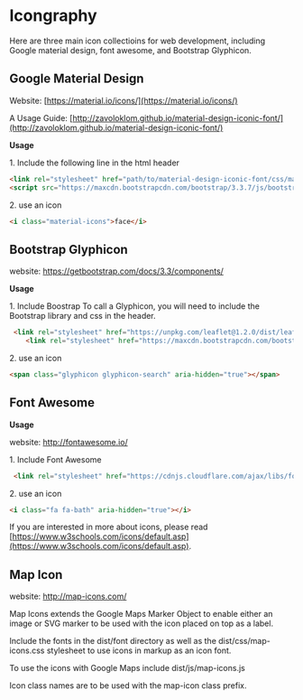 # Icongraphy

Here are three main icon collectioins for web development, including Google material design, font awesome, and Bootstrap Glyphicon.

## Google Material Design

Website: [https://material.io/icons/](https://material.io/icons/)

A Usage Guide: [http://zavoloklom.github.io/material-design-iconic-font/](http://zavoloklom.github.io/material-design-iconic-font/)

**Usage**

1\. Include the following line in the html header

```html
<link rel="stylesheet" href="path/to/material-design-iconic-font/css/material-design-iconic-font.min.css">
<script src="https://maxcdn.bootstrapcdn.com/bootstrap/3.3.7/js/bootstrap.min.js"></script>
```

2\. use an icon

```html
<i class="material-icons">face</i>
```

## Bootstrap Glyphicon

website: https://getbootstrap.com/docs/3.3/components/

**Usage**


1\. Include Boostrap
To call a Glyphicon, you will need to include the Bootstrap library and css in the header.


```html
 <link rel="stylesheet" href="https://unpkg.com/leaflet@1.2.0/dist/leaflet.css"/>
    <link rel="stylesheet" href="https://maxcdn.bootstrapcdn.com/bootstrap/3.3.7/css/bootstrap.min.css">
```


2\. use an icon

```html
<span class="glyphicon glyphicon-search" aria-hidden="true"></span>
```

## Font Awesome

**Usage**

website: http://fontawesome.io/

1\. Include Font Awesome

```html
 <link rel="stylesheet" href="https://cdnjs.cloudflare.com/ajax/libs/font-awesome/4.7.0/css/font-awesome.min.css">
```

2\. use an icon

```html
<i class="fa fa-bath" aria-hidden="true"></i>
```

If you are interested in more about icons, please read [https://www.w3schools.com/icons/default.asp](https://www.w3schools.com/icons/default.asp).

## Map Icon

website: http://map-icons.com/

Map Icons extends the Google Maps Marker Object to enable either an image or SVG marker to be used with the icon placed on top as a label.

Include the fonts in the dist/font directory as well as the dist/css/map-icons.css stylesheet to use icons in markup as an icon font.

To use the icons with Google Maps include dist/js/map-icons.js

Icon class names are to be used with the map-icon class prefix.

<span class="map-icon map-icon-point-of-interest"></span>
